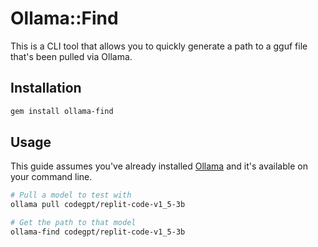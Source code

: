 # Ollama::Find

This is a CLI tool that allows you to quickly generate a path to a gguf file that's been pulled via Ollama.


## Installation

```bash
gem install ollama-find
```


## Usage

This guide assumes you've already installed [Ollama](https://ollama.com/download) and it's available on your command line.

```bash
# Pull a model to test with
ollama pull codegpt/replit-code-v1_5-3b

# Get the path to that model
ollama-find codegpt/replit-code-v1_5-3b
```
